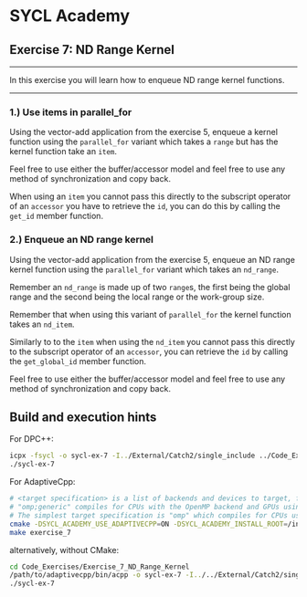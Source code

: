 # SYCL Academy

## Exercise 7: ND Range Kernel
---

In this exercise you will learn how to enqueue ND range kernel functions.

---

### 1.) Use items in parallel_for

Using the vector-add application from the exercise 5, enqueue a
kernel function using the `parallel_for` variant which takes a `range` but has
the kernel function take an `item`.

Feel free to use either the buffer/accessor model and feel free to use any
method of synchronization and copy back.

When using an `item` you cannot pass this directly to the subscript operator of
an `accessor` you have to retrieve the `id`, you can do this by calling the
`get_id` member function.

### 2.) Enqueue an ND range kernel

Using the vector-add application from the exercise 5, enqueue an
ND range kernel function using the `parallel_for` variant which takes an
`nd_range`.

Remember an `nd_range` is made up of two `range`s, the first being the global
range and the second being the local range or the work-group size.

Remember that when using this variant of `parallel_for` the kernel function
takes an `nd_item`.

Similarly to to the `item` when using the `nd_item` you cannot pass this
directly to the subscript operator of an `accessor`, you can retrieve the `id`
by calling the `get_global_id` member function.

Feel free to use either the buffer/accessor model and feel free to use any
method of synchronization and copy back.

## Build and execution hints

For DPC++:

```sh
icpx -fsycl -o sycl-ex-7 -I../External/Catch2/single_include ../Code_Exercises/Exercise_7_ND_Range_Kernel/source.cpp
./sycl-ex-7
```

For AdaptiveCpp:
```sh
# <target specification> is a list of backends and devices to target, for example
# "omp;generic" compiles for CPUs with the OpenMP backend and GPUs using the generic single-pass compiler.
# The simplest target specification is "omp" which compiles for CPUs using the OpenMP backend.
cmake -DSYCL_ACADEMY_USE_ADAPTIVECPP=ON -DSYCL_ACADEMY_INSTALL_ROOT=/insert/path/to/adaptivecpp -DACPP_TARGETS="<target specification>" ..
make exercise_7
```
alternatively, without CMake:
```sh
cd Code_Exercises/Exercise_7_ND_Range_Kernel
/path/to/adaptivecpp/bin/acpp -o sycl-ex-7 -I../../External/Catch2/single_include --acpp-targets="<target specification>" source.cpp
./sycl-ex-7
```
